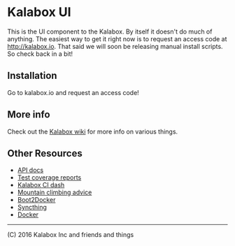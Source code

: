 # Kalabox UI

This is the UI component to the Kalabox. By itself it doesn't do much of
anything. The easiest way to get it right now is to request an access code at
http://kalabox.io. That said we will soon be releasing manual install scripts.
So check back in a bit!

## Installation

Go to kalabox.io and request an access code!

## More info

Check out the [Kalabox wiki](https://github.com/kalabox/kalabox/wiki) for more info on various things.

## Other Resources

* [API docs](http://api.kalabox.me/)
* [Test coverage reports](http://coverage.kalabox.me/)
* [Kalabox CI dash](http://ci.kalabox.me/)
* [Mountain climbing advice](https://www.youtube.com/watch?v=tkBVDh7my9Q)
* [Boot2Docker](https://github.com/boot2docker/boot2docker)
* [Syncthing](https://github.com/syncthing/syncthing)
* [Docker](https://github.com/docker/docker)

-------------------------------------------------------------------------------------
(C) 2016 Kalabox Inc and friends and things



